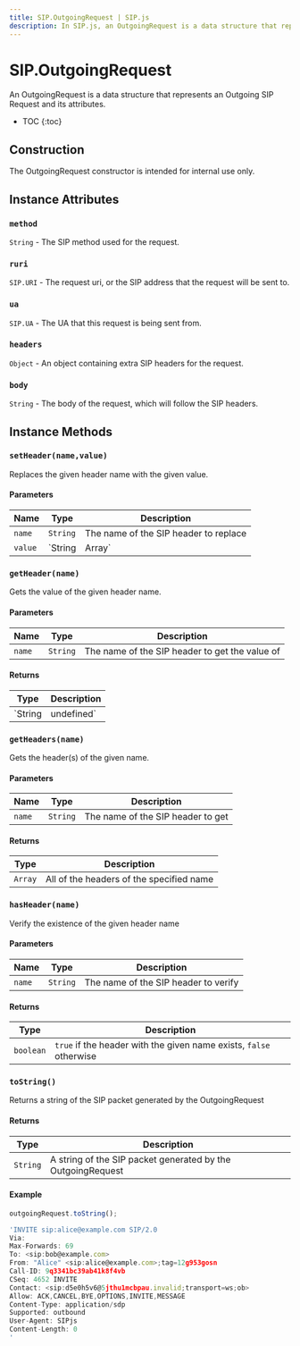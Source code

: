 ```yaml
---
title: SIP.OutgoingRequest | SIP.js
description: In SIP.js, an OutgoingRequest is a data structure that represents an Outgoing SIP Request and its attributes.
---
```


# SIP.OutgoingRequest

An OutgoingRequest is a data structure that represents an Outgoing SIP Request and its attributes.

* TOC
{:toc}

## Construction

The OutgoingRequest constructor is intended for internal use only.

## Instance Attributes

### `method`

`String` - The SIP method used for the request.

### `ruri`

`SIP.URI` - The request uri, or the SIP address that the request will be sent to.

### `ua`

`SIP.UA` - The UA that this request is being sent from.

### `headers`

`Object` - An object containing extra SIP headers for the request.

### `body`

`String` - The body of the request, which will follow the SIP headers.


## Instance Methods

### `setHeader(name,value)`

Replaces the given header name with the given value.

#### Parameters

Name | Type | Description
-----|------|-------------
`name`|`String`|The name of the SIP header to replace
`value`|`String|Array`|The value of to place in the SIP header field

### `getHeader(name)`

Gets the value of the given header name.

#### Parameters

Name | Type | Description
-----|------|-------------
`name`|`String`|The name of the SIP header to get the value of

#### Returns

Type    | Description
--------|----------------
`String | undefined`| Returns the specified header, undefined if header doesn't exist

### `getHeaders(name)`

Gets the header(s) of the given name.

#### Parameters

Name | Type | Description
-----|------|-------------
`name`|`String`|The name of the SIP header to get

#### Returns

Type    | Description
--------|----------------
`Array`| All of the headers of the specified name


### `hasHeader(name)`

Verify the existence of the given header name

#### Parameters

Name | Type | Description
-----|------|-------------
`name`|`String`|The name of the SIP header to verify

#### Returns

Type | Description
-----|-------------
`boolean`| `true` if the header with the given name exists, `false` otherwise

### `toString()`

Returns a string of the SIP packet generated by the OutgoingRequest

#### Returns

Type     | Description
---------|-------------
`String`| A string of the SIP packet generated by the OutgoingRequest

#### Example

~~~ javascript
outgoingRequest.toString();

'INVITE sip:alice@example.com SIP/2.0
Via: 
Max-Forwards: 69
To: <sip:bob@example.com>
From: "Alice" <sip:alice@example.com>;tag=12g953gosn
Call-ID: 9q3341bc39ab41k8f4vb
CSeq: 4652 INVITE
Contact: <sip:d5e0h5v6@5jthu1mcbpau.invalid;transport=ws;ob>
Allow: ACK,CANCEL,BYE,OPTIONS,INVITE,MESSAGE
Content-Type: application/sdp
Supported: outbound
User-Agent: SIPjs
Content-Length: 0
'
~~~

